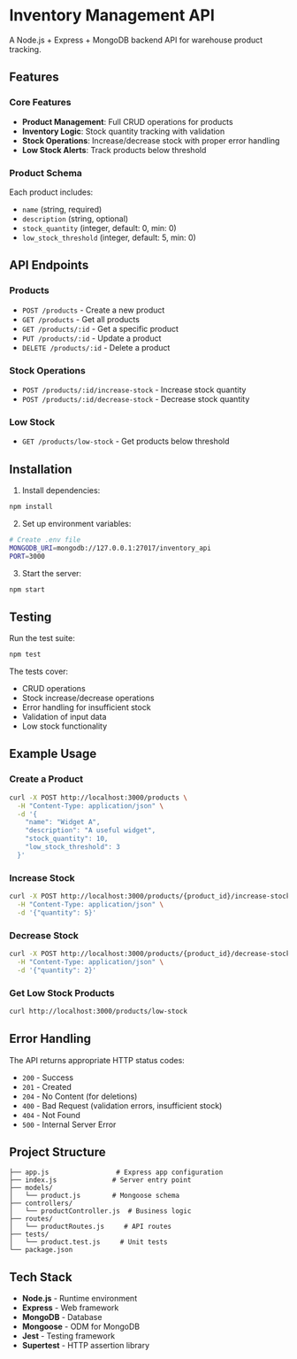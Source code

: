# Inventory Management API

A Node.js + Express + MongoDB backend API for warehouse product tracking.

## Features

### Core Features
- **Product Management**: Full CRUD operations for products
- **Inventory Logic**: Stock quantity tracking with validation
- **Stock Operations**: Increase/decrease stock with proper error handling
- **Low Stock Alerts**: Track products below threshold

### Product Schema
Each product includes:
- `name` (string, required)
- `description` (string, optional)
- `stock_quantity` (integer, default: 0, min: 0)
- `low_stock_threshold` (integer, default: 5, min: 0)

## API Endpoints

### Products
- `POST /products` - Create a new product
- `GET /products` - Get all products
- `GET /products/:id` - Get a specific product
- `PUT /products/:id` - Update a product
- `DELETE /products/:id` - Delete a product

### Stock Operations
- `POST /products/:id/increase-stock` - Increase stock quantity
- `POST /products/:id/decrease-stock` - Decrease stock quantity

### Low Stock
- `GET /products/low-stock` - Get products below threshold

## Installation

1. Install dependencies:
```bash
npm install
```

2. Set up environment variables:
```bash
# Create .env file
MONGODB_URI=mongodb://127.0.0.1:27017/inventory_api
PORT=3000
```

3. Start the server:
```bash
npm start
```

## Testing

Run the test suite:
```bash
npm test
```

The tests cover:
- CRUD operations
- Stock increase/decrease operations
- Error handling for insufficient stock
- Validation of input data
- Low stock functionality

## Example Usage

### Create a Product
```bash
curl -X POST http://localhost:3000/products \
  -H "Content-Type: application/json" \
  -d '{
    "name": "Widget A",
    "description": "A useful widget",
    "stock_quantity": 10,
    "low_stock_threshold": 3
  }'
```

### Increase Stock
```bash
curl -X POST http://localhost:3000/products/{product_id}/increase-stock \
  -H "Content-Type: application/json" \
  -d '{"quantity": 5}'
```

### Decrease Stock
```bash
curl -X POST http://localhost:3000/products/{product_id}/decrease-stock \
  -H "Content-Type: application/json" \
  -d '{"quantity": 2}'
```

### Get Low Stock Products
```bash
curl http://localhost:3000/products/low-stock
```

## Error Handling

The API returns appropriate HTTP status codes:
- `200` - Success
- `201` - Created
- `204` - No Content (for deletions)
- `400` - Bad Request (validation errors, insufficient stock)
- `404` - Not Found
- `500` - Internal Server Error

## Project Structure

```
├── app.js                 # Express app configuration
├── index.js              # Server entry point
├── models/
│   └── product.js        # Mongoose schema
├── controllers/
│   └── productController.js  # Business logic
├── routes/
│   └── productRoutes.js     # API routes
├── tests/
│   └── product.test.js     # Unit tests
└── package.json
```

## Tech Stack

- **Node.js** - Runtime environment
- **Express** - Web framework
- **MongoDB** - Database
- **Mongoose** - ODM for MongoDB
- **Jest** - Testing framework
- **Supertest** - HTTP assertion library
